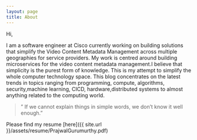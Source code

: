 ```yaml
---
layout: page
title: About
---
```



Hi,

I am a software engineer at Cisco currently working on building solutions that simplify the Video Content Metadata Management across multiple geographies for service providers. My work is centred around building microservices for the video content metadata management.I believe that simplicity is the purest form of knowledge. This is my attempt to simplify the whole computer technology space. This blog concentrates on the latest trends in topics ranging from programming, compute, algorithms, security,machine learning, CICD, hardware,distributed systems to almost anything related to the computing world.

>” If we cannot explain things in simple words, we don’t know it well enough.”

Please find my resume [here]({{ site.url }}/assets/resume/PrajwalGurumurthy.pdf)

